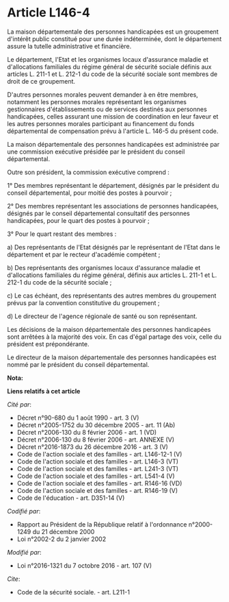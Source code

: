 # Article L146-4

La maison départementale des personnes handicapées est un groupement d'intérêt public constitué pour une durée indéterminée,
dont le département assure la tutelle administrative et financière. 

Le département, l'Etat et les organismes locaux d'assurance maladie et d'allocations familiales du régime général de sécurité
sociale définis aux articles L. 211-1 et L. 212-1 du code de la sécurité sociale sont membres de droit de ce groupement. 

D'autres personnes morales peuvent demander à en être membres, notamment les personnes morales représentant les organismes
gestionnaires d'établissements ou de services destinés aux personnes handicapées, celles assurant une mission de coordination
en leur faveur et les autres personnes morales participant au financement du fonds départemental de compensation prévu à
l'article L. 146-5 du présent code. 

La maison départementale des personnes handicapées est administrée par une commission exécutive présidée par le président du
conseil départemental. 

Outre son président, la commission exécutive comprend : 

1° Des membres représentant le département, désignés par le président du conseil départemental, pour moitié des postes à
pourvoir ; 

2° Des membres représentant les associations de personnes handicapées, désignés par le conseil départemental consultatif des
personnes handicapées, pour le quart des postes à pourvoir ; 

3° Pour le quart restant des membres : 

a) Des représentants de l'Etat désignés par le représentant de l'Etat dans le département et par le recteur d'académie
compétent ; 

b) Des représentants des organismes locaux d'assurance maladie et d'allocations familiales du régime général, définis aux
articles L. 211-1 et L. 212-1 du code de la sécurité sociale ; 

c) Le cas échéant, des représentants des autres membres du groupement prévus par la convention constitutive du groupement ; 

d) Le directeur de l'agence régionale de santé ou son représentant. 

Les décisions de la maison départementale des personnes handicapées sont arrêtées à la majorité des voix. En cas d'égal
partage des voix, celle du président est prépondérante. 

Le directeur de la maison départementale des personnes handicapées est nommé par le président du conseil départemental.

**Nota:**



**Liens relatifs à cet article**

_Cité par_:

  - Décret n°90-680 du 1 août 1990 - art. 3 (V)
  - Décret n°2005-1752 du 30 décembre 2005 - art. 11 (Ab)
  - Décret n°2006-130 du 8 février 2006 - art. 1 (VD)
  - Décret n°2006-130 du 8 février 2006 - art. ANNEXE (V)
  - Décret n°2016-1873 du 26 décembre 2016 - art. 3 (V)
  - Code de l'action sociale et des familles - art. L146-12-1 (V)
  - Code de l'action sociale et des familles - art. L146-3 (VT)
  - Code de l'action sociale et des familles - art. L241-3 (VT)
  - Code de l'action sociale et des familles - art. L541-4 (V)
  - Code de l'action sociale et des familles - art. R146-16 (VD)
  - Code de l'action sociale et des familles - art. R146-19 (V)
  - Code de l'éducation - art. D351-14 (V)

_Codifié par_:

  - Rapport au Président de la République relatif à l'ordonnance n°2000-1249 du 21 décembre 2000
  - Loi n°2002-2 du 2 janvier 2002

_Modifié par_:

  - Loi n°2016-1321 du 7 octobre 2016 - art. 107 (V)

_Cite_:

  - Code de la sécurité sociale. - art. L211-1
